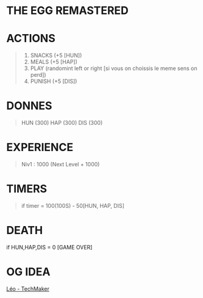 # THE EGG REMASTERED

# ACTIONS
> 1. SNACKS (+5 [HUN])
> 2. MEALS (+5 [HAP])
> 3. PLAY (randomint left or right [si vous on choissis le meme sens on perd])
> 4. PUNISH (+5 [DIS])

# DONNES
> HUN (300)
> HAP (300)
> DIS (300)

# EXPERIENCE
> Niv1 : 1000 (Next Level + 1000)

# TIMERS
> if timer = 100(100S) - 50[HUN, HAP, DIS]

# DEATH
if HUN,HAP,DIS = 0 [GAME OVER]

# OG IDEA
<a href="https://www.youtube.com/watch?v=qY2b61OsaBg&t=5s">Léo - TechMaker</a>
